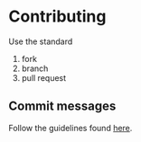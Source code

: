 # Contributing

Use the standard

1. fork
2. branch
3. pull request

## Commit messages

Follow the guidelines found
[here](http://tbaggery.com/2008/04/19/a-note-about-git-commit-messages.html).
